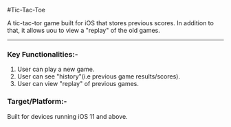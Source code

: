 #Tic-Tac-Toe

A tic-tac-tor game built for iOS that stores previous scores. In addition to that, it allows uou to view a "replay" of the old games.

***

### Key Functionalities:-

1. User can play a new game.
2. User can see "history"(i.e previous game results/scores).
3. User can view "replay" of previous games.

### Target/Platform:-

Built for devices running iOS 11 and above.
